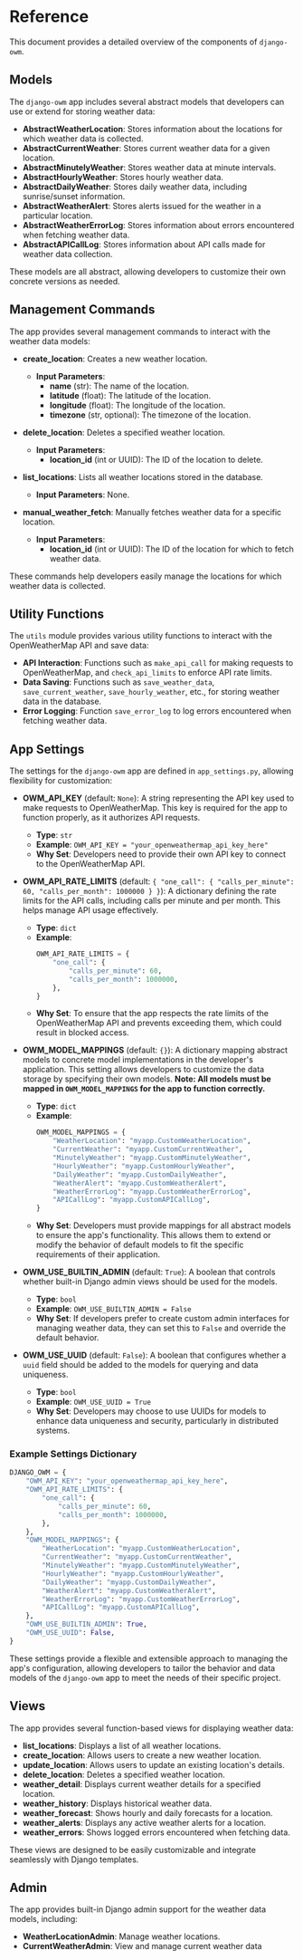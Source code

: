 # Reference

This document provides a detailed overview of the components of `django-owm`.

## Models

The `django-owm` app includes several abstract models that developers can use or extend for storing weather data:

- **AbstractWeatherLocation**: Stores information about the locations for which weather data is collected.
- **AbstractCurrentWeather**: Stores current weather data for a given location.
- **AbstractMinutelyWeather**: Stores weather data at minute intervals.
- **AbstractHourlyWeather**: Stores hourly weather data.
- **AbstractDailyWeather**: Stores daily weather data, including sunrise/sunset information.
- **AbstractWeatherAlert**: Stores alerts issued for the weather in a particular location.
- **AbstractWeatherErrorLog**: Stores information about errors encountered when fetching weather data.
- **AbstractAPICallLog**: Stores information about API calls made for weather data collection.

These models are all abstract, allowing developers to customize their own concrete versions as needed.

## Management Commands

The app provides several management commands to interact with the weather data models:

- **create\_location**: Creates a new weather location.

  - **Input Parameters**:
    - **name** (str): The name of the location.
    - **latitude** (float): The latitude of the location.
    - **longitude** (float): The longitude of the location.
    - **timezone** (str, optional): The timezone of the location.

- **delete\_location**: Deletes a specified weather location.

  - **Input Parameters**:
    - **location\_id** (int or UUID): The ID of the location to delete.

- **list\_locations**: Lists all weather locations stored in the database.

  - **Input Parameters**: None.

- **manual\_weather\_fetch**: Manually fetches weather data for a specific location.

  - **Input Parameters**:
    - **location\_id** (int or UUID): The ID of the location for which to fetch weather data.

These commands help developers easily manage the locations for which weather data is collected.

## Utility Functions

The `utils` module provides various utility functions to interact with the OpenWeatherMap API and save data:

- **API Interaction**: Functions such as `make_api_call` for making requests to OpenWeatherMap, and `check_api_limits` to enforce API rate limits.
- **Data Saving**: Functions such as `save_weather_data`, `save_current_weather`, `save_hourly_weather`, etc., for storing weather data in the database.
- **Error Logging**: Function `save_error_log` to log errors encountered when fetching weather data.

## App Settings

The settings for the `django-owm` app are defined in `app_settings.py`, allowing flexibility for customization:

- **OWM\_API\_KEY** (default: `None`): A string representing the API key used to make requests to OpenWeatherMap. This key is required for the app to function properly, as it authorizes API requests.

  - **Type**: `str`
  - **Example**: `OWM_API_KEY = "your_openweathermap_api_key_here"`
  - **Why Set**: Developers need to provide their own API key to connect to the OpenWeatherMap API.

- **OWM\_API\_RATE\_LIMITS** (default: `{ "one_call": { "calls_per_minute": 60, "calls_per_month": 1000000 } }`): A dictionary defining the rate limits for the API calls, including calls per minute and per month. This helps manage API usage effectively.

  - **Type**: `dict`
  - **Example**:
    ```python
    OWM_API_RATE_LIMITS = {
        "one_call": {
            "calls_per_minute": 60,
            "calls_per_month": 1000000,
        },
    }
    ```
  - **Why Set**: To ensure that the app respects the rate limits of the OpenWeatherMap API and prevents exceeding them, which could result in blocked access.

- **OWM\_MODEL\_MAPPINGS** (default: `{}`): A dictionary mapping abstract models to concrete model implementations in the developer's application. This setting allows developers to customize the data storage by specifying their own models. **Note: All models must be mapped in ********`OWM_MODEL_MAPPINGS`******** for the app to function correctly.**

  - **Type**: `dict`
  - **Example**:
    ```python
    OWM_MODEL_MAPPINGS = {
        "WeatherLocation": "myapp.CustomWeatherLocation",
        "CurrentWeather": "myapp.CustomCurrentWeather",
        "MinutelyWeather": "myapp.CustomMinutelyWeather",
        "HourlyWeather": "myapp.CustomHourlyWeather",
        "DailyWeather": "myapp.CustomDailyWeather",
        "WeatherAlert": "myapp.CustomWeatherAlert",
        "WeatherErrorLog": "myapp.CustomWeatherErrorLog",
        "APICallLog": "myapp.CustomAPICallLog",
    }
    ```
  - **Why Set**: Developers must provide mappings for all abstract models to ensure the app's functionality. This allows them to extend or modify the behavior of default models to fit the specific requirements of their application.

- **OWM\_USE\_BUILTIN\_ADMIN** (default: `True`): A boolean that controls whether built-in Django admin views should be used for the models.

  - **Type**: `bool`
  - **Example**: `OWM_USE_BUILTIN_ADMIN = False`
  - **Why Set**: If developers prefer to create custom admin interfaces for managing weather data, they can set this to `False` and override the default behavior.

- **OWM\_USE\_UUID** (default: `False`): A boolean that configures whether a `uuid` field should be added to the models for querying and data uniqueness.

  - **Type**: `bool`
  - **Example**: `OWM_USE_UUID = True`
  - **Why Set**: Developers may choose to use UUIDs for models to enhance data uniqueness and security, particularly in distributed systems.

### Example Settings Dictionary

```python
DJANGO_OWM = {
    "OWM_API_KEY": "your_openweathermap_api_key_here",
    "OWM_API_RATE_LIMITS": {
        "one_call": {
            "calls_per_minute": 60,
            "calls_per_month": 1000000,
        },
    },
    "OWM_MODEL_MAPPINGS": {
        "WeatherLocation": "myapp.CustomWeatherLocation",
        "CurrentWeather": "myapp.CustomCurrentWeather",
        "MinutelyWeather": "myapp.CustomMinutelyWeather",
        "HourlyWeather": "myapp.CustomHourlyWeather",
        "DailyWeather": "myapp.CustomDailyWeather",
        "WeatherAlert": "myapp.CustomWeatherAlert",
        "WeatherErrorLog": "myapp.CustomWeatherErrorLog",
        "APICallLog": "myapp.CustomAPICallLog",
    },
    "OWM_USE_BUILTIN_ADMIN": True,
    "OWM_USE_UUID": False,
}
```

These settings provide a flexible and extensible approach to managing the app's configuration, allowing developers to tailor the behavior and data models of the `django-owm` app to meet the needs of their specific project.

## Views

The app provides several function-based views for displaying weather data:

- **list\_locations**: Displays a list of all weather locations.
- **create\_location**: Allows users to create a new weather location.
- **update\_location**: Allows users to update an existing location's details.
- **delete\_location**: Deletes a specified weather location.
- **weather\_detail**: Displays current weather details for a specified location.
- **weather\_history**: Displays historical weather data.
- **weather\_forecast**: Shows hourly and daily forecasts for a location.
- **weather\_alerts**: Displays any active weather alerts for a location.
- **weather\_errors**: Shows logged errors encountered when fetching data.

These views are designed to be easily customizable and integrate seamlessly with Django templates.

## Admin

The app provides built-in Django admin support for the weather data models, including:

- **WeatherLocationAdmin**: Manage weather locations.
- **CurrentWeatherAdmin**: View and manage current weather data
